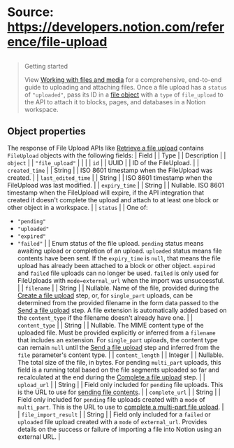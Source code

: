 # Source: https://developers.notion.com/reference/file-upload

> ##
>
> Getting started
>
> View [Working with files and media](/docs/working-with-files-and-media) for a comprehensive, end-to-end guide to uploading and attaching files.
Once a file upload has a `status` of `"uploaded"`, pass its ID in a [file object](/reference/file-object#files-uploaded-in-the-api-type-file_upload) with a `type` of `file_upload` to the API to attach it to blocks, pages, and databases in a Notion workspace.
## Object properties
The response of File Upload APIs like [Retrieve a file upload](/reference/retrieve-a-file-upload) contains `FileUpload` objects with the following fields:
 | Field |
 | Type |
 | Description |
 | `object` |
 | `"file_upload"` |
 |  |
 | `id` |
 | UUID |
 | ID of the FileUpload. |
 | `created_time` |
 | String |
 | ISO 8601 timestamp when the FileUpload was created. |
 | `last_edited_time` |
 | String |
 | ISO 8601 timestamp when the FileUpload was last modified. |
 | `expiry_time` |
 | String |
 | Nullable. ISO 8601 timestamp when the FileUpload will expire, if the API integration that created it doesn't complete the upload and attach to at least one block or other object in a workspace. |
 | `status` |
 | One of:
- `"pending"`
- `"uploaded"`
- `"expired"`
- `"failed"` |
 | Enum status of the file upload.
`pending` status means awaiting upload or completion of an upload.
`uploaded` status means file contents have been sent. If the `expiry_time` is `null`, that means the file upload has already been attached to a block or other object.
`expired` and `failed` file uploads can no longer be used. `failed` is only used for FileUploads with `mode=external_url` when the import was unsuccessful. |
 | `filename` |
 | String |
 | Nullable. Name of the file, provided during the [Create a file upload](/reference/create-a-file-upload) step, or, for `single_part` uploads, can be determined from the provided filename in the form data passed to the [Send a file upload](/reference/send-a-file-upload) step.
A file extension is automatically added based on the `content_type` if the filename doesn't already have one. |
 | `content_type` |
 | String |
 | Nullable. The MIME content type of the uploaded file. Must be provided explicitly or inferred from a `filename` that includes an extension.
For `single_part` uploads, the content type can remain `null` until the [Send a file upload](/reference/send-a-file-upload) step and inferred from the `file` parameter's content type. |
 | `content_length` |
 | Integer |
 | Nullable. The total size of the file, in bytes. For pending `multi_part` uploads, this field is a running total based on the file segments uploaded so far and recalculated at the end during the [Complete a file upload](/reference/complete-a-file-upload) step. |
 | `upload_url` |
 | String |
 | Field only included for `pending` file uploads.
This is the URL to use for [sending file contents](/reference/send-a-file-upload). |
 | `complete_url` |
 | String |
 | Field only included for `pending` file uploads created with a `mode` of `multi_part`.
This is the URL to use to [complete a multi-part file upload](/reference/complete-a-file-upload). |
 | `file_import_result` |
 | String |
 | Field only included for a `failed` or `uploaded` file upload created with a `mode` of `external_url`.
Provides details on the success or failure of importing a file into Notion using an external URL. |